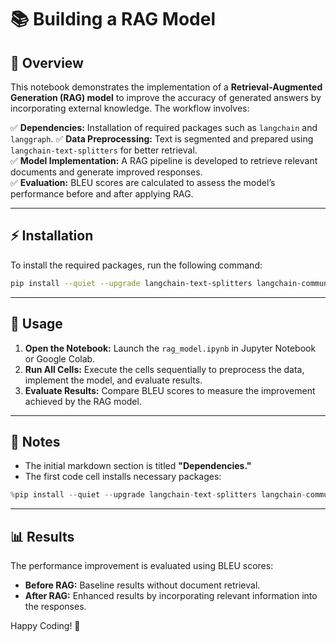 # 📚 Building a RAG Model

## 🚀 Overview
This notebook demonstrates the implementation of a **Retrieval-Augmented Generation (RAG) model** to improve the accuracy of generated answers by incorporating external knowledge. The workflow involves:

✅ **Dependencies:** Installation of required packages such as `langchain` and `langgraph`. 
✅ **Data Preprocessing:** Text is segmented and prepared using `langchain-text-splitters` for better retrieval.  
✅ **Model Implementation:** A RAG pipeline is developed to retrieve relevant documents and generate improved responses.  
✅ **Evaluation:** BLEU scores are calculated to assess the model’s performance before and after applying RAG.

---

## ⚡️ Installation
To install the required packages, run the following command:

```bash
pip install --quiet --upgrade langchain-text-splitters langchain-community langgraph
```

---

## 📖 Usage
1. **Open the Notebook:** Launch the `rag_model.ipynb` in Jupyter Notebook or Google Colab.
2. **Run All Cells:** Execute the cells sequentially to preprocess the data, implement the model, and evaluate results.
3. **Evaluate Results:** Compare BLEU scores to measure the improvement achieved by the RAG model.

---

## 📝 Notes
- The initial markdown section is titled **"Dependencies."**
- The first code cell installs necessary packages:
```python
%pip install --quiet --upgrade langchain-text-splitters langchain-community langgraph
```

---

## 📊 Results
The performance improvement is evaluated using BLEU scores:
- **Before RAG:** Baseline results without document retrieval.
- **After RAG:** Enhanced results by incorporating relevant information into the responses.

Happy Coding! 🎉
